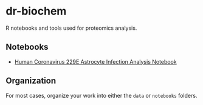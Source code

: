 # dr-biochem
R notebooks and tools used for proteomics analysis.

## Notebooks
- [Human Coronavirus 229E Astrocyte Infection Analysis Notebook](notebooks/229E_astro_infection_differential_expression_analysis.Rmd)

## Organization
For most cases, organize your work into either the `data` or `notebooks` folders.

